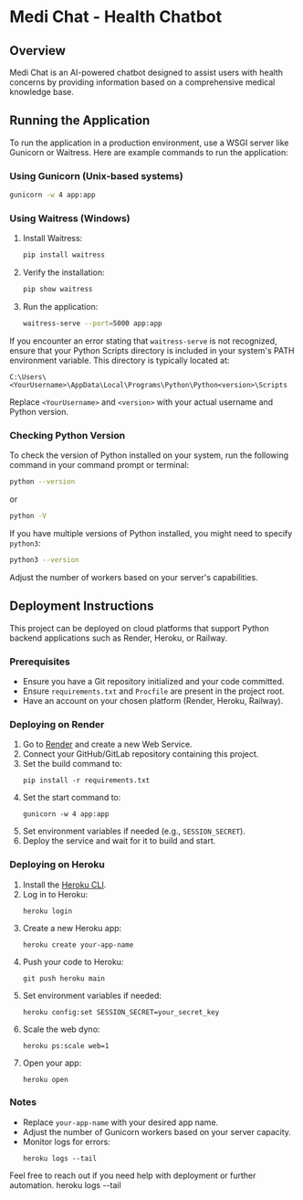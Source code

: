 # Medi Chat - Health Chatbot

## Overview
Medi Chat is an AI-powered chatbot designed to assist users with health concerns by providing information based on a comprehensive medical knowledge base.

## Running the Application

To run the application in a production environment, use a WSGI server like Gunicorn or Waitress. Here are example commands to run the application:

### Using Gunicorn (Unix-based systems)
```bash
gunicorn -w 4 app:app
```

### Using Waitress (Windows)
1. Install Waitress:
   ```bash
   pip install waitress
   ```
2. Verify the installation:
   ```bash
   pip show waitress
   ```
3. Run the application:
   ```bash
   waitress-serve --port=5000 app:app
   ```

If you encounter an error stating that `waitress-serve` is not recognized, ensure that your Python Scripts directory is included in your system's PATH environment variable. This directory is typically located at:
```
C:\Users\<YourUsername>\AppData\Local\Programs\Python\Python<version>\Scripts
```
Replace `<YourUsername>` and `<version>` with your actual username and Python version.

### Checking Python Version
To check the version of Python installed on your system, run the following command in your command prompt or terminal:
```bash
python --version
```
or
```bash
python -V
```
If you have multiple versions of Python installed, you might need to specify `python3`:
```bash
python3 --version
```

Adjust the number of workers based on your server's capabilities.

## Deployment Instructions

This project can be deployed on cloud platforms that support Python backend applications such as Render, Heroku, or Railway.

### Prerequisites
- Ensure you have a Git repository initialized and your code committed.
- Ensure `requirements.txt` and `Procfile` are present in the project root.
- Have an account on your chosen platform (Render, Heroku, Railway).

### Deploying on Render
1. Go to [Render](https://render.com) and create a new Web Service.
2. Connect your GitHub/GitLab repository containing this project.
3. Set the build command to:
   ```
   pip install -r requirements.txt
   ```
4. Set the start command to:
   ```
   gunicorn -w 4 app:app
   ```
5. Set environment variables if needed (e.g., `SESSION_SECRET`).
6. Deploy the service and wait for it to build and start.

### Deploying on Heroku
1. Install the [Heroku CLI](https://devcenter.heroku.com/articles/heroku-cli).
2. Log in to Heroku:
   ```
   heroku login
   ```
3. Create a new Heroku app:
   ```
   heroku create your-app-name
   ```
4. Push your code to Heroku:
   ```
   git push heroku main
   ```
5. Set environment variables if needed:
   ```
   heroku config:set SESSION_SECRET=your_secret_key
   ```
6. Scale the web dyno:
   ```
   heroku ps:scale web=1
   ```
7. Open your app:
   ```
   heroku open
   ```

### Notes
- Replace `your-app-name` with your desired app name.
- Adjust the number of Gunicorn workers based on your server capacity.
- Monitor logs for errors:
  ```
  heroku logs --tail
  ```

Feel free to reach out if you need help with deployment or further automation.
  heroku logs --tail
